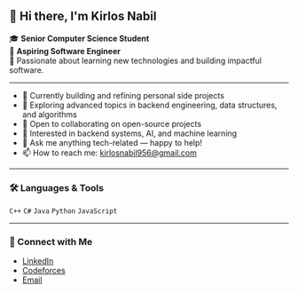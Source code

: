 ## 👋 Hi there, I'm **Kirlos Nabil**

🎓 **Senior Computer Science Student**  
🧠 **Aspiring Software Engineer**  
🚀 Passionate about learning new technologies and building impactful software.

---

- 🔭 Currently building and refining personal side projects  
- 🌱 Exploring advanced topics in backend engineering, data structures, and algorithms  
- 👯 Open to collaborating on open-source projects  
- 🤝 Interested in backend systems, AI, and machine learning  
- 💬 Ask me anything tech-related — happy to help!  
- 📫 How to reach me: kirlosnabil956@gmail.com  

---

### 🛠️ Languages & Tools

`C++` `C#` `Java` `Python` `JavaScript`

---

### 📡 Connect with Me

- [LinkedIn](https://www.linkedin.com/in/kirlos-nabil-b4b44422b/)
- [Codeforces](https://codeforces.com/profile/Kirlos_Nabil)
- [Email](mailto:kirlosnabil956@gmail.com)
